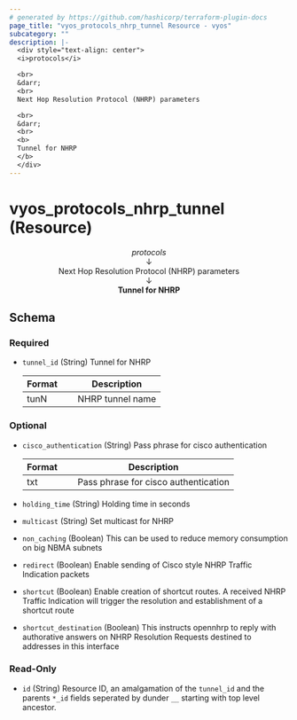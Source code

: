 ```yaml
---
# generated by https://github.com/hashicorp/terraform-plugin-docs
page_title: "vyos_protocols_nhrp_tunnel Resource - vyos"
subcategory: ""
description: |-
  <div style="text-align: center">
  <i>protocols</i>

  <br>
  &darr;
  <br>
  Next Hop Resolution Protocol (NHRP) parameters

  <br>
  &darr;
  <br>
  <b>
  Tunnel for NHRP
  </b>
  </div>
---
```


# vyos_protocols_nhrp_tunnel (Resource)

<div style="text-align: center">
<i>protocols</i>

<br>
&darr;
<br>
Next Hop Resolution Protocol (NHRP) parameters

<br>
&darr;
<br>
<b>
Tunnel for NHRP
</b>
</div>



<!-- schema generated by tfplugindocs -->
## Schema

### Required

- `tunnel_id` (String) Tunnel for NHRP

    |  Format &emsp; | Description  |
    |----------|---------------|
    |  tunN  &emsp; |  NHRP tunnel name  |

### Optional

- `cisco_authentication` (String) Pass phrase for cisco authentication

    |  Format &emsp; | Description  |
    |----------|---------------|
    |  txt  &emsp; |  Pass phrase for cisco authentication  |
- `holding_time` (String) Holding time in seconds
- `multicast` (String) Set multicast for NHRP
- `non_caching` (Boolean) This can be used to reduce memory consumption on big NBMA subnets
- `redirect` (Boolean) Enable sending of Cisco style NHRP Traffic Indication packets
- `shortcut` (Boolean) Enable creation of shortcut routes. A received NHRP Traffic Indication will trigger the resolution and establishment of a shortcut route
- `shortcut_destination` (Boolean) This instructs opennhrp to reply with authorative answers on NHRP Resolution Requests destined to addresses in this interface

### Read-Only

- `id` (String) Resource ID, an amalgamation of the `tunnel_id` and the parents `*_id` fields seperated by dunder `__` starting with top level ancestor.
